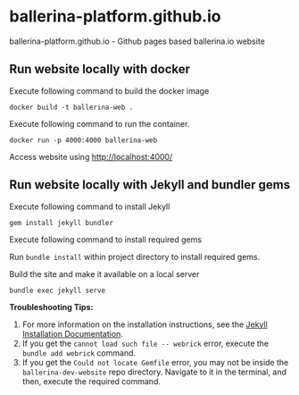 # ballerina-platform.github.io

ballerina-platform.github.io - Github pages based ballerina.io website

## Run website locally with docker

Execute following command to build the docker image

```shell
docker build -t ballerina-web . 
```

Execute following command to run the container.

```shell
docker run -p 4000:4000 ballerina-web
```

Access website using <http://localhost:4000/>

## Run website locally with Jekyll and bundler gems

Execute following command to install Jekyll

```shell
gem install jekyll bundler
```

Execute following command to install required gems

Run `bundle install` within project directory to install required gems.

Build the site and make it available on a local server

```shell
bundle exec jekyll serve
```

**Troubleshooting Tips:** 
1. For more information on the installation instructions, see the [Jekyll Installation Documentation](https://jekyllrb.com/docs/installation/).
2. If you get the `cannot load such file -- webrick` error, execute the `bundle add webrick` command.
3. If you get the `Could not locate Gemfile` error, you may not be inside the `ballerina-dev-website` repo directory. Navigate to it in the terminal, and then, execute the required command.
